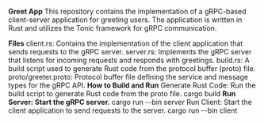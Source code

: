**Greet App**
This repository contains the implementation of a gRPC-based client-server application for greeting users. The application is written in Rust and utilizes the Tonic framework for gRPC communication.

**Files**
client.rs: Contains the implementation of the client application that sends requests to the gRPC server.
server.rs: Implements the gRPC server that listens for incoming requests and responds with greetings.
build.rs: A build script used to generate Rust code from the protocol buffer (proto) file.
proto/greeter.proto: Protocol buffer file defining the service and message types for the gRPC API.
**How to Build and Run**
Generate Rust Code: Run the build script to generate Rust code from the proto file.
cargo build
**Run Server: Start the gRPC server.**
cargo run --bin server
Run Client: Start the client application to send requests to the server.
cargo run --bin client